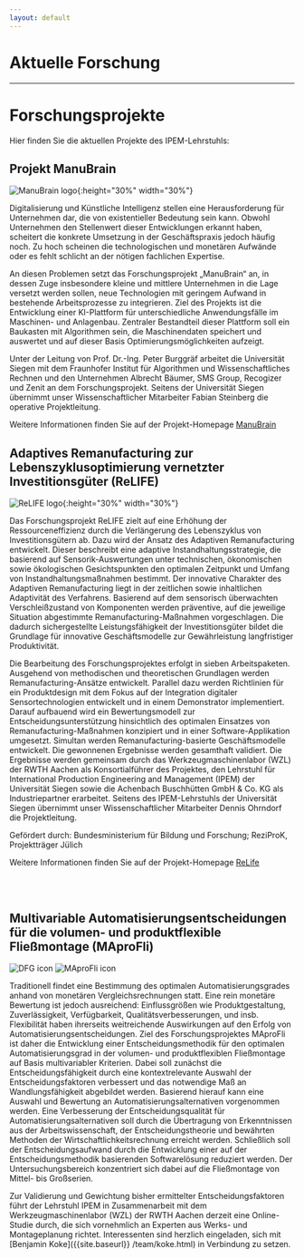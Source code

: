 ```yaml
---
layout: default
---
```


# Aktuelle Forschung

---

# Forschungsprojekte

Hier finden Sie die aktuellen Projekte des IPEM-Lehrstuhls:

## Projekt ManuBrain

![ManuBrain logo]({{site.baseurl}}/research/images/manubrain.png){:height="30%" width="30%"}

Digitalisierung und Künstliche Intelligenz stellen eine Herausforderung für Unternehmen dar, die von existentieller Bedeutung sein kann. Obwohl Unternehmen den Stellenwert dieser Entwicklungen erkannt haben, scheitert die konkrete Umsetzung in der Geschäftspraxis jedoch häufig noch. Zu hoch scheinen die technologischen und monetären Aufwände oder es fehlt schlicht an der nötigen fachlichen Expertise.

An diesen Problemen setzt das Forschungsprojekt „ManuBrain“ an, in dessen Zuge insbesondere kleine und mittlere Unternehmen in die Lage versetzt werden sollen, neue Technologien mit geringem Aufwand in bestehende Arbeitsprozesse zu integrieren. Ziel des Projekts ist die Entwicklung einer KI-Plattform für unterschiedliche Anwendungsfälle im Maschinen- und Anlagenbau. Zentraler Bestandteil dieser Plattform soll ein Baukasten mit Algorithmen sein, die Maschinendaten speichert und auswertet und auf dieser Basis Optimierungsmöglichkeiten aufzeigt.

Unter der Leitung von Prof. Dr.-Ing. Peter Burggräf arbeitet die Universität Siegen mit dem Fraunhofer Institut für Algorithmen und Wissenschaftliches Rechnen und den Unternehmen Albrecht Bäumer, SMS Group, Recogizer und Zenit an dem Forschungsprojekt. Seitens der Universität Siegen übernimmt unser Wissenschaftlicher Mitarbeiter Fabian Steinberg die operative Projektleitung.

Weitere Informationen finden Sie auf der Projekt-Homepage [ManuBrain](http://manubrain.de/)


## Adaptives Remanufacturing zur Lebenszyklusoptimierung vernetzter Investitionsgüter (ReLIFE)


![ReLIFE logo]({{site.baseurl}}/research/images/relife.png){:height="30%" width="30%"}

Das Forschungsprojekt ReLIFE zielt auf eine Erhöhung der Ressourceneffizienz durch die Verlängerung des Lebenszyklus von Investitionsgütern ab. Dazu wird der Ansatz des Adaptiven Remanufacturing entwickelt. Dieser beschreibt eine adaptive Instandhaltungsstrategie, die basierend auf Sensorik-Auswertungen unter technischen, ökonomischen sowie ökologischen Gesichtspunkten den optimalen Zeitpunkt und Umfang von Instandhaltungsmaßnahmen bestimmt. Der innovative Charakter des Adaptiven Remanufacturing liegt in der zeitlichen sowie inhaltlichen Adaptivität des Verfahrens. Basierend auf dem sensorisch überwachten Verschleißzustand von Komponenten werden präventive, auf die jeweilige Situation abgestimmte Remanufacturing-Maßnahmen vorgeschlagen. Die dadurch sichergestellte Leistungsfähigkeit der Investitionsgüter bildet die Grundlage für innovative Geschäftsmodelle zur Gewährleistung langfristiger Produktivität.

Die Bearbeitung des Forschungsprojektes erfolgt in sieben Arbeitspaketen. Ausgehend von methodischen und theoretischen Grundlagen werden Remanufacturing-Ansätze entwickelt. Parallel dazu werden Richtlinien für ein Produktdesign mit dem Fokus auf der Integration digitaler Sensortechnologien entwickelt und in einem Demonstrator implementiert. Darauf aufbauend wird ein Bewertungsmodell zur Entscheidungsunterstützung hinsichtlich des optimalen Einsatzes von Remanufacturing-Maßnahmen konzipiert und in einer Software-Applikation umgesetzt. Simultan werden Remanufacturing-basierte Geschäftsmodelle entwickelt. Die gewonnenen Ergebnisse werden gesamthaft validiert. Die Ergebnisse werden gemeinsam durch das Werkzeugmaschinenlabor (WZL) der RWTH Aachen als Konsortialführer des Projektes, den Lehrstuhl für International Production Engineering and Management (IPEM) der Universität Siegen sowie die Achenbach Buschhütten GmbH & Co. KG als Industriepartner erarbeitet. Seitens des IPEM-Lehrstuhls der Universität Siegen übernimmt unser Wissenschaftlicher Mitarbeiter Dennis Ohrndorf die Projektleitung.

Gefördert durch: Bundesministerium für Bildung und Forschung; ReziProK, Projektträger Jülich 

Weitere Informationen finden Sie auf der Projekt-Homepage [ReLife](http://relife.wzl.rwth-aachen.de/de/default.html)

<br>
<br>

## Multivariable Automatisierungsentscheidungen für die volumen- und produktflexible Fließmontage (MAproFli)

![DFG icon]({{site.baseurl}}/research/images/dfg.jpg)
![MAproFli icon]({{site.baseurl}}/research/images/maprofli.jpg)

Traditionell findet eine Bestimmung des optimalen Automatisierungsgrades anhand von monetären Vergleichsrechnungen statt. Eine rein monetäre Bewertung ist jedoch ausreichend: Einflussgrößen wie Produktgestaltung, Zuverlässigkeit, Verfügbarkeit, Qualitätsverbesserungen, und insb. Flexibilität haben ihrerseits weitreichende Auswirkungen auf den Erfolg von Automatisierungsentscheidungen. Ziel des Forschungsprojektes MAproFli ist daher die Entwicklung einer Entscheidungsmethodik für den optimalen Automatisierungsgrad in der volumen- und produktflexiblen Fließmontage auf Basis multivariabler Kriterien. Dabei soll zunächst die Entscheidungsfähigkeit durch eine kontextrelevante Auswahl der Entscheidungsfaktoren verbessert und das notwendige Maß an Wandlungsfähigkeit abgebildet werden. Basierend hierauf kann eine Auswahl und Bewertung an Automatisierungsalternativen vorgenommen werden. Eine Verbesserung der Entscheidungsqualität für Automatisierungsalternativen soll durch die Übertragung von Erkenntnissen aus der Arbeitswissenschaft, der Entscheidungstheorie und bewährten Methoden der Wirtschaftlichkeitsrechnung erreicht werden. Schließlich soll der Entscheidungsaufwand durch die Entwicklung einer auf der Entscheidungsmethodik basierenden Softwarelösung reduziert werden. Der Untersuchungsbereich konzentriert sich dabei auf die Fließmontage von Mittel- bis Großserien.

Zur Validierung und Gewichtung bisher ermittelter Entscheidungsfaktoren führt der Lehrstuhl IPEM in Zusammenarbeit mit dem Werkzeugmaschinenlabor (WZL) der RWTH Aachen derzeit eine Online-Studie durch, die sich vornehmlich an Experten aus Werks- und Montageplanung richtet. Interessenten sind herzlich eingeladen, sich mit [Benjamin Koke]({{site.baseurl}} /team/koke.html) in Verbindung zu setzen. 
